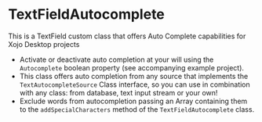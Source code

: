 # TextFieldAutocomplete
This is a TextField custom class that offers Auto Complete capabilities for Xojo Desktop projects

+ Activate or deactivate auto completion at your will using the `Autocomplete` boolean property (see accompanying example project).
+ This class offers auto completion from any source that implements the `TextAutocompleteSource` Class interface, so you can use in combination with any class: from database, text input stream or your own!
+ Exclude words from autocompletion passing an Array containing them to the `addSpecialCharacters` method of the `TextFieldAutocomplete` class.
